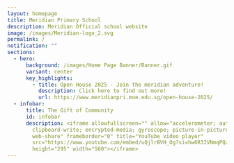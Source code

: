 ```yaml
---
layout: homepage
title: Meridian Primary School
description: Meridian Official school website
image: /images/Meridian-logo_2.svg
permalink: /
notification: ""
sections:
  - hero:
      background: /images/Home Page Banner/Banner.gif
      variant: center
      key_highlights:
        - title: Open House 2025 - Join the meridian adventure!
          description: Click here to find out more!
          url: https://www.meridianpri.moe.edu.sg/open-house-2025/
  - infobar:
      title: The Gift of Community
      id: infobar
      description: <iframe allowfullscreen="" allow="accelerometer; autoplay;
        clipboard-write; encrypted-media; gyroscope; picture-in-picture;
        web-share" frameborder="0" title="YouTube video player"
        src="https://www.youtube.com/embed/uQjlrBVH_Og?si=hw6R3IVNmqPQzUvS"
        height="295" width="560"></iframe>
---
```

